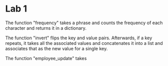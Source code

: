 # Lab 1
The function "frequency" takes a phrase and counts the frequency of each character and returns it in a dictionary.

The function "invert" flips the key and value pairs. Afterwards, if a key repeats, it takes all the associated values and concatenates it into a list and associates that as the new value for a single key.

The function "employee_update" takes
